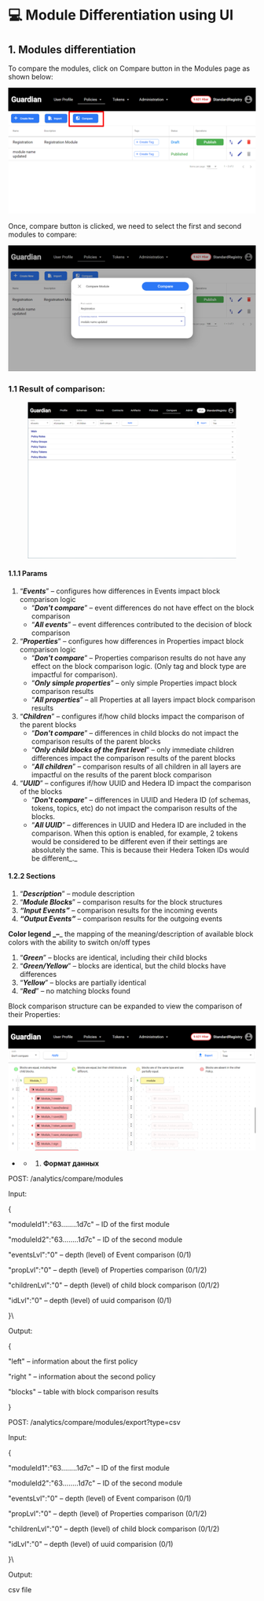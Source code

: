 # 💻 Module Differentiation using UI

## 1. **Modules differentiation**

To compare the modules, click on Compare button in the Modules page as shown below:

![image2.png](<../../../../../.gitbook/assets/0 (1) (3) (1).png>)

Once, compare button is clicked, we need to select the first and second modules to compare:

![image3.png](<../../../../../.gitbook/assets/1 (7) (1).png>)

### 1.1 Result of comparison:

<figure><img src="../../../../../.gitbook/assets/2 (3).png" alt=""><figcaption></figcaption></figure>

#### **1.1.1 Params**

1. “_**Events**_” – configures how differences in Events impact block comparison logic
   * “_**Don't compare**_” – event differences do not have effect on the block comparison
   * “_**All events**_” – event differences contributed to the decision of block comparison
2. “_**Properties**_” – configures how differences in Properties impact block comparison logic
   * “_**Don't compare**_” – Properties comparison results do not have any effect on the block comparison logic. (Only tag and block type are impactful for comparison).
   * “_**Only simple properties**_” – only simple Properties impact block comparison results
   * “_**All properties**_” – all Properties at all layers impact block comparison results
3. “_**Children**_” – configures if/how child blocks impact the comparison of the parent blocks
   * “_**Don't compare**_” – differences in child blocks do not impact the comparison results of the parent blocks
   * “_**Only child blocks of the first level**_” – only immediate children differences impact the comparison results of the parent blocks
   * “_**All children**_” – comparison results of all children in all layers are impactful on the results of the parent block comparison
4. “_**UUID**_” – configures if/how UUID and Hedera ID impact the comparison of the blocks
   * “_**Don't compare**_” – differences in UUID and Hedera ID (of schemas, tokens, topics, etc) do not impact the comparison results of the blocks.
   * “_**All UUID**_” – differences in UUID and Hedera ID are included in the comparison. When this option is enabled, for example, 2 tokens would be considered to be different even if their settings are absolutely the same. This is because their Hedera Token IDs would be different\_.\_

#### **1.2.2 Sections**

1. “_**Description**_” – module description
2. “_**Module Blocks**_” – comparison results for the block structures
3. _**“Input Events”**_ – comparison results for the incoming events
4. _**“Output Events”**_ – comparison results for the outgoing events

**Color legend \_–**\_ the mapping of the meaning/description of available block colors with the ability to switch on/off types

1. “_**Green**_” – blocks are identical, including their child blocks
2. “_**Green/Yellow**_” – blocks are identical, but the child blocks have differences
3. “_**Yellow**_” – blocks are partially identical
4. “_**Red**_” – no matching blocks found

Block comparison structure can be expanded to view the comparison of their Properties:

![image4.png](<../../../../../.gitbook/assets/3 (1) (1) (1) (1).png>)

*
  *
    1. **Формат данных**

POST: /analytics/compare/modules

Input:

{

"moduleId1":"63……..1d7c" – ID of the first module

"moduleId2":"63……..1d7c" – ID of the second module

"eventsLvl":"0" – depth (level) of Event comparison (0/1)

"propLvl":"0" – depth (level) of Properties comparison (0/1/2)

"childrenLvl":"0" – depth (level) of child block comparison (0/1/2)

"idLvl":"0" – depth (level) of uuid comparison (0/1)

}\\

Output:

{

"left" – information about the first policy

"right " – information about the second policy

"blocks" – table with block comparison results

}

POST: /analytics/compare/modules/export?type=csv

Input:

{

"moduleId1":"63……..1d7c" – ID of the first module

"moduleId2":"63……..1d7c" – ID of the second module

"eventsLvl":"0" – depth (level) of Event comparison (0/1)

"propLvl":"0" – depth (level) of Properties comparison (0/1/2)

"childrenLvl":"0" – depth (level) of child block comparison (0/1/2)

"idLvl":"0" – depth (level) of uuid comparision (0/1)

}\\

Output:

сsv file

